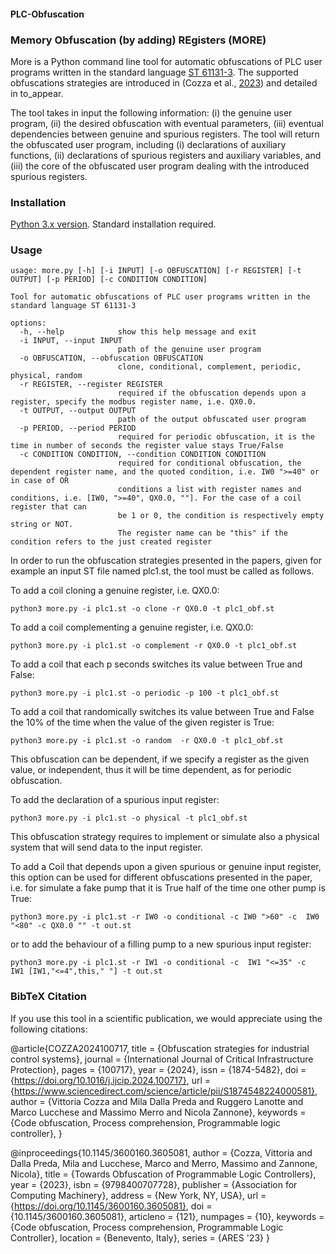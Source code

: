 #### PLC-Obfuscation
### Memory Obfuscation (by adding) REgisters (MORE)
More is a  Python command line tool for automatic obfuscations of  PLC user programs written in the standard language [ST 61131-3](https://webstore.iec.ch/publication/4552). The supported obfuscations strategies are introduced in (Cozza et al., [2023](https://dl.acm.org/doi/fullHtml/10.1145/3600160.3605081)) and detailed in to_appear.

The tool takes in input the following information: (i) the genuine user program, (ii) the desired obfuscation with eventual parameters, (iii) eventual dependencies between genuine and spurious registers. The tool will  return the obfuscated user program, including (i) declarations of auxiliary functions, (ii) declarations of spurious registers and auxiliary variables, and (iii) the core of the obfuscated  user program  dealing with the introduced spurious registers. 

### Installation
[Python 3.x version](https://www.python.org/downloads/). Standard installation required.

### Usage
``` 
usage: more.py [-h] [-i INPUT] [-o OBFUSCATION] [-r REGISTER] [-t OUTPUT] [-p PERIOD] [-c CONDITION CONDITION]

Tool for automatic obfuscations of PLC user programs written in the standard language ST 61131-3

options:
  -h, --help            show this help message and exit
  -i INPUT, --input INPUT
                        path of the genuine user program
  -o OBFUSCATION, --obfuscation OBFUSCATION
                        clone, conditional, complement, periodic, physical, random
  -r REGISTER, --register REGISTER
                        required if the obfuscation depends upon a register, specify the modbus register name, i.e. QX0.0.
  -t OUTPUT, --output OUTPUT
                        path of the output obfuscated user program
  -p PERIOD, --period PERIOD
                        required for periodic obfuscation, it is the time in number of seconds the register value stays True/False
  -c CONDITION CONDITION, --condition CONDITION CONDITION
                        required for conditional obfuscation, the dependent register name, and the quoted condition, i.e. IW0 ">=40" or in case of OR
                        conditions a list with register names and conditions, i.e. [IW0, ">=40", QX0.0, ""]. For the case of a coil register that can
                        be 1 or 0, the condition is respectively empty string or NOT.
                        The register name can be "this" if the condition refers to the just created register

```

In order to run the obfuscation strategies presented in the papers, given for example an input ST file named plc1.st, the tool must be called as follows.


To add a coil cloning a genuine register, i.e. QX0.0:
``` 
python3 more.py -i plc1.st -o clone -r QX0.0 -t plc1_obf.st
```
To add a coil complementing a genuine register, i.e. QX0.0:
``` 
python3 more.py -i plc1.st -o complement -r QX0.0 -t plc1_obf.st
```
To add a coil that each p seconds switches its value between True and False:
``` 
python3 more.py -i plc1.st -o periodic -p 100 -t plc1_obf.st
```
To add a coil that randomically switches its value between True and False the 10\% of the time when the value of the given register is True:
 ``` 
python3 more.py -i plc1.st -o random  -r QX0.0 -t plc1_obf.st
``` 
This obfuscation can be dependent, if we specify a register as the given value, or independent, thus it will be time dependent, as for periodic obfuscation.

To add the declaration of a spurious input register:
``` 
python3 more.py -i plc1.st -o physical -t plc1_obf.st
```
This obfuscation strategy requires to implement or simulate also a physical system that will send data to the input register.

To add a Coil that depends upon a given spurious or genuine input register, this option can be used for different obfuscations presented in the paper, i.e. for simulate a fake pump that it is True half of the time one other pump is True:
```
python3 more.py -i plc1.st -r IW0 -o conditional -c IW0 ">60" -c  IW0 "<80" -c QX0.0 "" -t out.st
```
or to add the behaviour of a filling pump to a new spurious input register:
```
python3 more.py -i plc1.st -r IW1 -o conditional -c  IW1 "<=35" -c  IW1 [IW1,"<=4",this," "] -t out.st
```
### BibTeX Citation
If you use this tool in a scientific publication, we would appreciate using the following citations:

@article{COZZA2024100717,
title = {Obfuscation strategies for industrial control systems},
journal = {International Journal of Critical Infrastructure Protection},
pages = {100717},
year = {2024},
issn = {1874-5482},
doi = {https://doi.org/10.1016/j.ijcip.2024.100717},
url = {https://www.sciencedirect.com/science/article/pii/S1874548224000581},
author = {Vittoria Cozza and Mila Dalla Preda and Ruggero Lanotte and Marco Lucchese and Massimo Merro and Nicola Zannone},
keywords = {Code obfuscation, Process comprehension, Programmable logic controller},
}

@inproceedings{10.1145/3600160.3605081,
author = {Cozza, Vittoria and Dalla Preda, Mila and Lucchese, Marco and Merro, Massimo and Zannone, Nicola},
title = {Towards Obfuscation of Programmable Logic Controllers},
year = {2023},
isbn = {9798400707728},
publisher = {Association for Computing Machinery},
address = {New York, NY, USA},
url = {https://doi.org/10.1145/3600160.3605081},
doi = {10.1145/3600160.3605081},
articleno = {121},
numpages = {10},
keywords = {Code obfuscation, Process comprehension, Programmable Logic Controller},
location = {Benevento, Italy},
series = {ARES '23}
}




